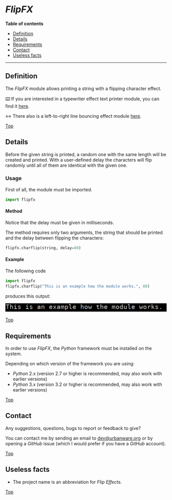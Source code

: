 # *FlipFX*

**Table of contents**
*   [Definition](#definition)
*   [Details](#details)
*   [Requirements](#requirements)
*   [Contact](#contact)
*   [Useless facts](#useless-facts)

----

## Definition

The *FlipFX* module allows printing a string with a flipping character effect.

:keyboard: If you are interested in a typewriter effect text printer module, you can find it [here](https://github.com/urbanware-org/typefx).

:left_right_arrow: There also is a left-to-right line bouncing effect module [here](https://github.com/urbanware-org/bouncefx).

[Top](#flipfx)

## Details

Before the given string is printed, a random one with the same length will be created and printed. With a user-defined delay the characters will flip randomly until all of them are identical with the given one.

### Usage

First of all, the module must be imported.

```python
import flipfx
```

#### Method

Notice that the delay must be given in milliseconds.

The method requires only two arguments, the string that should be printed and the delay between flipping the characters:

```python
flipfx.charflip(string, delay=80)
```

#### Example

The following code

```python
import flipfx
flipfx.charflip("This is an example how the module works.", 80)
```

produces this output:

<img src="https://raw.githubusercontent.com/urbanware-org/flipfx/master/gif/flipfx.gif" alt="FlipFX sample output">

[Top](#flipfx)

## Requirements

In order to use *FlipFX*, the *Python* framework must be installed on the system.

Depending on which version of the framework you are using:

*   *Python* 2.x (version 2.7 or higher is recommended, may also work with earlier versions)
*   *Python* 3.x (version 3.2 or higher is recommended, may also work with earlier versions)

[Top](#flipfx)

## Contact

Any suggestions, questions, bugs to report or feedback to give?

You can contact me by sending an email to [dev@urbanware.org](mailto:dev@urbanware.org) or by opening a *GitHub* issue (which I would prefer if you have a *GitHub* account).

[Top](#flipfx)

## Useless facts

*   The project name is an abbreviation for *Flip Effects*.

[Top](#flipfx)
